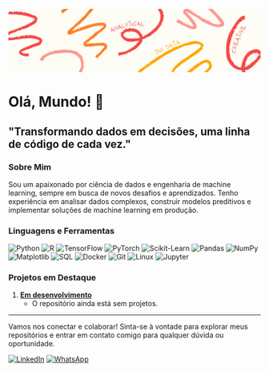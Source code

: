 ![Banner](https://github.com/Ingrid-Cardoso/Ingrid-Cardoso/blob/main/Red%20and%20Blue%20Education%20LinkedIn%20Banner.png)

# Olá, Mundo! 👋

## "Transformando dados em decisões, uma linha de código de cada vez."

### Sobre Mim
Sou um apaixonado por ciência de dados e engenharia de machine learning, sempre em busca de novos desafios e aprendizados. Tenho experiência em analisar dados complexos, construir modelos preditivos e implementar soluções de machine learning em produção.

### Linguagens e Ferramentas

![Python](https://img.shields.io/badge/-Python-000?&logo=Python)
![R](https://img.shields.io/badge/-R-000?&logo=R)
![TensorFlow](https://img.shields.io/badge/-TensorFlow-000?&logo=TensorFlow)
![PyTorch](https://img.shields.io/badge/-PyTorch-000?&logo=PyTorch)
![Scikit-Learn](https://img.shields.io/badge/-Scikit%20Learn-000?&logo=Scikit-Learn)
![Pandas](https://img.shields.io/badge/-Pandas-000?&logo=Pandas)
![NumPy](https://img.shields.io/badge/-NumPy-000?&logo=NumPy)
![Matplotlib](https://img.shields.io/badge/-Matplotlib-000?&logo=Matplotlib)
![SQL](https://img.shields.io/badge/-SQL-000?&logo=MySQL)
![Docker](https://img.shields.io/badge/-Docker-000?&logo=Docker)
![Git](https://img.shields.io/badge/-Git-000?&logo=Git)
![Linux](https://img.shields.io/badge/-Linux-000?&logo=Linux)
![Jupyter](https://img.shields.io/badge/-Jupyter-000?&logo=Jupyter)

### Projetos em Destaque

1. [**Em desenvolvimento**](URL_DO_PROJETO_1)
   - O repositório ainda está sem projetos.

---

Vamos nos conectar e colaborar! Sinta-se à vontade para explorar meus repositórios e entrar em contato comigo para qualquer dúvida ou oportunidade.

[![LinkedIn](https://img.shields.io/badge/-LinkedIn-000?&logo=LinkedIn&logoColor=0A66C2)](https://www.linkedin.com/in/ingridcadu/)
[![WhatsApp](https://img.shields.io/badge/-WhatsApp-000?&logo=WhatsApp&logoColor=1DA1F2)](https://api.whatsapp.com/send?phone=+5521981010366)

